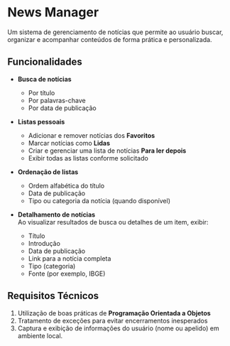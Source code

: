 # News Manager

Um sistema de gerenciamento de notícias que permite ao usuário buscar, organizar e acompanhar conteúdos de forma prática e personalizada.

## Funcionalidades

- **Busca de notícias**  
  - Por título  
  - Por palavras-chave  
  - Por data de publicação  

- **Listas pessoais**  
  - Adicionar e remover notícias dos **Favoritos**  
  - Marcar notícias como **Lidas**  
  - Criar e gerenciar uma lista de notícias **Para ler depois**  
  - Exibir todas as listas conforme solicitado  

- **Ordenação de listas**  
  - Ordem alfabética do título  
  - Data de publicação  
  - Tipo ou categoria da notícia (quando disponível)  

- **Detalhamento de notícias**  
  Ao visualizar resultados de busca ou detalhes de um item, exibir:  
  - Título  
  - Introdução  
  - Data de publicação  
  - Link para a notícia completa  
  - Tipo (categoria)  
  - Fonte (por exemplo, IBGE)  

## Requisitos Técnicos

1. Utilização de boas práticas de **Programação Orientada a Objetos**  
2. Tratamento de exceções para evitar encerramentos inesperados  
3. Captura e exibição de informações do usuário (nome ou apelido) em ambiente local.
